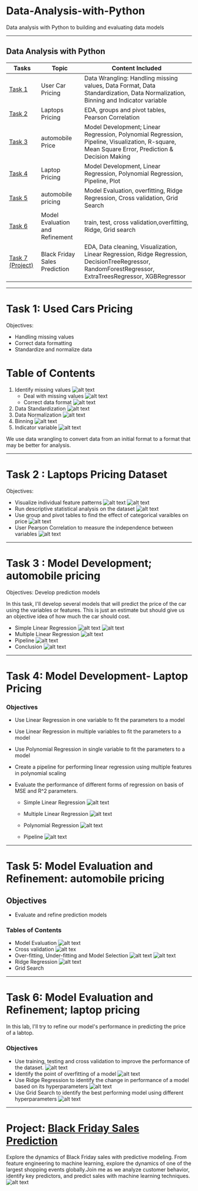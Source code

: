 # Data-Analysis-with-Python
 Data analysis with Python to building and evaluating data models


--------------------------------------------------------------------------------
## Data Analysis with Python

Tasks          | Topic       | Content Included
-------------- | ------------|-------------------
[Task 1](https://github.com/Aayush-Basnet/Data-Analysis-with-Python/blob/main/Task%201%20Used%20Car%20Pricing/Used_Car_Pricing.ipynb)      | User Car Pricing  | Data Wrangling: Handling missing values, Data Format, Data Standardization, Data Normalization, Binning and Indicator variable
[Task 2](https://github.com/Aayush-Basnet/Data-Analysis-with-Python/blob/main/Task%202%20EDA%20Laptops%20Pricing%20Dataset/EDA-%20Laptops%20Pricing%20Dataset.ipynb)     | Laptops Pricing  | EDA, groups and pivot tables, Pearson Correlation
[Task 3](https://github.com/Aayush-Basnet/Data-Analysis-with-Python/blob/main/Task%203%20Model%20Development%20Car%20Pricing/Model%20Development_automobile.ipynb)     | automobile Price  | Model Development; Linear Regression, Polynomial Regression, Pipeline, Visualization, R-square, Mean Square Error, Prediction & Decision Making
[Task 4](https://github.com/Aayush-Basnet/Data-Analysis-with-Python/blob/main/Task%204%20Model%20Development%20Laptop%20Pricing/model_development_laptopspricing.ipynb)   | Laptop Pricing   | Model Development, Linear Regression, Polynomial Regression, Pipeline, Plot
[Task 5](https://github.com/Aayush-Basnet/Data-Analysis-with-Python/tree/main/Task%205%20Model%20Evaluation%20automobile%20pricing)    | automobile pricing  | Model Evaluation, overfitting, Ridge Regression, Cross validation, Grid Search 
[Task 6](https://github.com/Aayush-Basnet/Data-Analysis-with-Python/blob/main/Task%206%20Model%20Evaluation%20laptop%20pricing/model_evaluation_laptop_pricing.ipynb)  | Model Evaluation and Refinement   | train, test, cross validation,overfitting, Ridge, Grid search
[Task 7 (Project)](https://github.com/Aayush-Basnet/Black-Friday-Sales-Prediction/tree/main/Black%20Friday%20Sales%20Prediction)  | Black Friday Sales Prediction  | EDA, Data cleaning, Visualization, Linear Regression, Ridge Regression, DecisionTreeRegressor, RandomForestRegressor, ExtraTreesRegressor, XGBRegressor 
-----------------------------------------------------------------------------------------------------
# Task 1: Used Cars Pricing

Objectives:
* Handling missing values
* Correct data formatting
* Standardize and normalize data

# Table of Contents
1. Identify missing values
   ![alt text](https://github.com/Aayush-Basnet/Data-Analysis-with-Python/blob/fa1a25d97dce2563248c2b6fe73bced16978e8f4/Image/missing%20value%201.1.png)
   * Deal with missing values
   ![alt text](https://github.com/Aayush-Basnet/Data-Analysis-with-Python/blob/fa1a25d97dce2563248c2b6fe73bced16978e8f4/Image/missing%20value%201.2.png)
   * Correct data format
   ![alt text](https://github.com/Aayush-Basnet/Data-Analysis-with-Python/blob/fa1a25d97dce2563248c2b6fe73bced16978e8f4/Image/missing%20vaule%201.3.png)
3. Data Standardization
   ![alt text](https://github.com/Aayush-Basnet/Data-Analysis-with-Python/blob/fa1a25d97dce2563248c2b6fe73bced16978e8f4/Image/standardization.png)
4. Data Normalization
   ![alt text](https://github.com/Aayush-Basnet/Data-Analysis-with-Python/blob/fa1a25d97dce2563248c2b6fe73bced16978e8f4/Image/normalization.png)
5. Binning
  ![alt text](https://github.com/Aayush-Basnet/Data-Analysis-with-Python/blob/fa1a25d97dce2563248c2b6fe73bced16978e8f4/Image/bining%201.2.png)
6. Indicator variable
 ![alt text](https://github.com/Aayush-Basnet/Data-Analysis-with-Python/blob/fa1a25d97dce2563248c2b6fe73bced16978e8f4/Image/Indicator%20variable_%20dummies.png) 

We use data wrangling to convert data from an initial format to a format that may be better for analysis.

---------------------------------------------------------------------------

# Task 2 : Laptops Pricing Dataset

Objectives:
* Visualize individual feature patterns
   ![alt text](https://github.com/Aayush-Basnet/Data-Analysis-with-Python/blob/2712f63f0ba818bdd826a8c227f8a803eaf88798/Image/regplot.png)
   ![alt text](https://github.com/Aayush-Basnet/Data-Analysis-with-Python/blob/2712f63f0ba818bdd826a8c227f8a803eaf88798/Image/boxplot.png)
* Run descriptive statistical analysis on the dataset
  ![alt text](https://github.com/Aayush-Basnet/Data-Analysis-with-Python/blob/2712f63f0ba818bdd826a8c227f8a803eaf88798/Image/description.png)
* Use group and pivot tables to find the effect of categorical varaibles on price
  ![alt text](https://github.com/Aayush-Basnet/Data-Analysis-with-Python/blob/2712f63f0ba818bdd826a8c227f8a803eaf88798/Image/group%20and%20pivot%20table.png)
* User Pearson Correlation to measure the independence between variables
  ![alt text](https://github.com/Aayush-Basnet/Data-Analysis-with-Python/blob/2712f63f0ba818bdd826a8c227f8a803eaf88798/Image/Pearsonlaw.png)

----------------------------------------------------------------------------------------------------------------------------------------------

# Task 3 : Model Development; automobile pricing

Objectives: 
Develop prediction models

In this task, I'll develop several models that will predict the price of the car using the variables or features. This is just an estimate but should give us an objective idea of how much the car should cost.

* Simple Linear Regression
  ![alt text](https://github.com/Aayush-Basnet/Data-Analysis-with-Python/blob/a9f42b7faee1f3ba4a4ce3aa29b1c6cf17ea2b71/Image/Task%203_LinearRegression.png)
  ![alt text](https://github.com/Aayush-Basnet/Data-Analysis-with-Python/blob/a9f42b7faee1f3ba4a4ce3aa29b1c6cf17ea2b71/Image/Task%203_ResidualPlot.png)
* Multiple Linear Regression
  ![alt text](https://github.com/Aayush-Basnet/Data-Analysis-with-Python/blob/a9f42b7faee1f3ba4a4ce3aa29b1c6cf17ea2b71/Image/Task%203_DistributionPlot.png)
* Pipeline
  ![alt text](https://github.com/Aayush-Basnet/Data-Analysis-with-Python/blob/a9f42b7faee1f3ba4a4ce3aa29b1c6cf17ea2b71/Image/Task%203_Pipeline.png)
* Conclusion
 ![alt text](https://github.com/Aayush-Basnet/Data-Analysis-with-Python/blob/a9f42b7faee1f3ba4a4ce3aa29b1c6cf17ea2b71/Image/Task%203_Conclusion.png)


------------------------------------------------------------------------------------

# Task 4: Model Development- Laptop Pricing

### Objectives
* Use Linear Regression in one variable to fit the parameters to a model
* Use Linear Regression in multiple variables to fit the parameters to a model
* Use Polynomial Regression in single variable to fit the parameters to a model
* Create a pipeline for performing linear regression using multiple features in polynomial scaling
* Evaluate the performance of different forms of regression on basis of MSE and R^2 parameters.

  * Simple Linear Regression
 ![alt text](https://github.com/Aayush-Basnet/Data-Analysis-with-Python/blob/0f2202fd2504687b2243169b79fd0786193d04ac/Image/Task4_slr.png)

  * Multiple Linear Regression
 ![alt text](https://github.com/Aayush-Basnet/Data-Analysis-with-Python/blob/0f2202fd2504687b2243169b79fd0786193d04ac/Image/Task4_mlr.png)

  * Polynomial Regression
 ![alt text](https://github.com/Aayush-Basnet/Data-Analysis-with-Python/blob/0f2202fd2504687b2243169b79fd0786193d04ac/Image/Task4_polyregression.png)

  * Pipeline
    ![alt text](https://github.com/Aayush-Basnet/Data-Analysis-with-Python/blob/0f2202fd2504687b2243169b79fd0786193d04ac/Image/Task4_pipeline.png)


--------------------------------------------------------------------------------------------------------------------------------------

# Task 5: Model Evaluation and Refinement: automobile pricing

## Objectives
* Evaluate and refine prediction models

### Tables of Contents

 * Model Evaluation
   ![alt text](https://github.com/Aayush-Basnet/Data-Analysis-with-Python/blob/4c58e2824267a28b9fa33d9de6d6cdcef2b0beb3/Image/Task%205%20train_test.png)
 * Cross validation
   ![alt tex](https://github.com/Aayush-Basnet/Data-Analysis-with-Python/blob/4c58e2824267a28b9fa33d9de6d6cdcef2b0beb3/Image/Task%205%20cross%20validation.png)
 * Over-fitting, Under-fitting and Model Selection
   ![alt text](https://github.com/Aayush-Basnet/Data-Analysis-with-Python/blob/4c58e2824267a28b9fa33d9de6d6cdcef2b0beb3/Image/Task%205%20overfitting.png)
   ![alt text](https://github.com/Aayush-Basnet/Data-Analysis-with-Python/blob/4c58e2824267a28b9fa33d9de6d6cdcef2b0beb3/Image/Task%205%20overfitting%20figure.png)
 * Ridge Regression
   ![alt text](https://github.com/Aayush-Basnet/Data-Analysis-with-Python/blob/4c58e2824267a28b9fa33d9de6d6cdcef2b0beb3/Image/Task%205%20Ridge.png)
 * Grid Search

-----------------------------------------------------------------------------------------------------------------------------------------------------------------

# Task 6: Model Evaluation and Refinement; laptop pricing

In this lab, I'll try to refine our model's performance in predicting the price of a labtop.

### Objectives
  * Use training, testing and cross validation to improve the performance of the dataset.
    ![alt text](https://github.com/Aayush-Basnet/Data-Analysis-with-Python/blob/a10eeb54c1d3d4abb333aeef09d4d35f048fcf3b/Image/Task%206%20train_test.png)
  * Identify the point of overfitting of a model
    ![alt text](https://github.com/Aayush-Basnet/Data-Analysis-with-Python/blob/a10eeb54c1d3d4abb333aeef09d4d35f048fcf3b/Image/Task%206%20r2%20score.png)
  * Use Ridge Regression to identify the change in performance of a model based on its hyperparameters
    ![alt text](https://github.com/Aayush-Basnet/Data-Analysis-with-Python/blob/a10eeb54c1d3d4abb333aeef09d4d35f048fcf3b/Image/Task%206%20Ridge%20Regression.png)
  * Use Grid Search to identify the best performing model using different hyperparameters
    ![alt text](https://github.com/Aayush-Basnet/Data-Analysis-with-Python/blob/a10eeb54c1d3d4abb333aeef09d4d35f048fcf3b/Image/Task%206%20Grid%20Search.png)

--------------------------------------------------------------------------------------------------------------------------------------------------------------

# Project: [Black Friday Sales Prediction](https://github.com/Aayush-Basnet/Data-Analysis-with-Python/tree/main/Black%20Friday%20Sales%20Prediction)

Explore the dynamics of Black Friday sales with predictive modeling. From feature engineering to machine learning, explore the dynamics of one of the largest shopping events globally.Join me as we analyze customer behavior, identify key predictors, and predict sales with machine learning techniques.
![alt text](https://github.com/Aayush-Basnet/Data-Analysis-with-Python/blob/e43be7ef400fa94435573c3bdb45cc94eb4da75d/Image/black%20friday.png)

